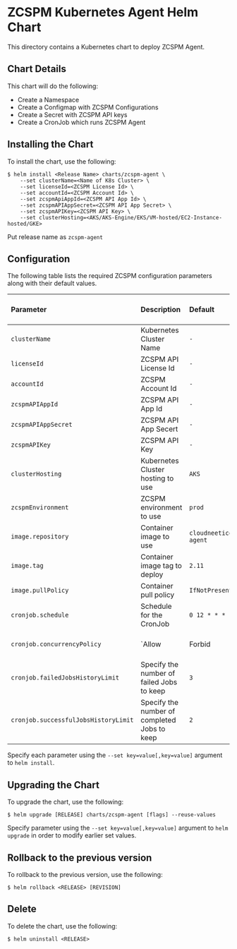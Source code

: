 # ZCSPM Kubernetes Agent Helm Chart

This directory contains a Kubernetes chart to deploy ZCSPM Agent.

## Chart Details

This chart will do the following:

* Create a Namespace
* Create a Configmap with ZCSPM Configurations
* Create a Secret with ZCSPM API keys
* Create a CronJob which runs ZCSPM Agent

## Installing the Chart

To install the chart, use the following:

```console
$ helm install <Release Name> charts/zcspm-agent \
    --set clusterName=<Name of K8s Cluster> \
    --set licenseId=<ZCSPM License Id> \
    --set accountId=<ZCSPM Account Id> \
    --set zcspmApiAppId=<ZCSPM API App Id> \
    --set zcspmAPIAppSecret=<ZCSPM API App Secret> \
    --set zcspmAPIKey=<ZCSPM API Key> \
    --set clusterHosting=<AKS/AKS-Engine/EKS/VM-hosted/EC2-Instance-hosted/GKE>
```

Put release name as `zcspm-agent`

## Configuration

The following table lists the required ZCSPM configuration parameters along with their default values.

|          Parameter                   |                      Description                      |                   Default                    |                      Required from Customer                     |
| :----------------------------------- | :---------------------------------------------------- | :------------------------------------------- | :------------------------------------------- |
| `clusterName`                   | Kubernetes Cluster Name                                | `-`                        |   `Yes`       |
| `licenseId`                   | ZCSPM API License Id                  | `-`                        |   `Yes`       |
| `accountId`                   | ZCSPM Account Id                                | `-`                        |   `Yes`       |
| `zcspmAPIAppId`                   | ZCSPM API App Id                                | `-`                        |   `Yes`       |
| `zcspmAPIAppSecret`                   | ZCSPM API App Secert                                | `-`                        |   `Yes`       |
| `zcspmAPIKey`                   | ZCSPM API Key                                | `-`                        |   `Yes`       |
| `clusterHosting`                   | Kubernetes Cluster hosting to use                               | `AKS`                        |    `Yes`    |
| `zcspmEnvironment`                   | ZCSPM environment to use                                | `prod`                        |    `No`    |
| `image.repository`                   | Container image to use                                | `cloudneeticorp/cloudneeti-agent`                        |    `No`    |
| `image.tag`                          | Container image tag to deploy                         | `2.11`                                        |    `No`    |
| `image.pullPolicy`                   | Container pull policy                                 | `IfNotPresent`                               |    `No`    |
| `cronjob.schedule`                   | Schedule for the CronJob                              | `0 12 * * *`                                  |    `No`    |
| `cronjob.concurrencyPolicy`          | `Allow|Forbid|Replace` concurrent jobs                | `Forbid`                                     |    `No`    |
| `cronjob.failedJobsHistoryLimit`     | Specify the number of failed Jobs to keep             | `3`                                          |    `No`    |
| `cronjob.successfulJobsHistoryLimit` | Specify the number of completed Jobs to keep          | `2`                                          |    `No`    |

Specify each parameter using the `--set key=value[,key=value]` argument to `helm install`.

## Upgrading the Chart

To upgrade the chart, use the following:

```console
$ helm upgrade [RELEASE] charts/zcspm-agent [flags] --reuse-values
```
Specify parameter using the `--set key=value[,key=value]` argument to `helm upgrade`  in order to modify earlier set values.

## Rollback to the previous version

To rollback to the previous version, use the following:

```console
$ helm rollback <RELEASE> [REVISION]
```

## Delete

To delete the chart, use the following:

```console
$ helm uninstall <RELEASE>
```
